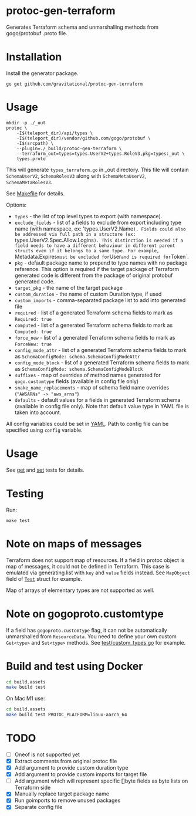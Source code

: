 # protoc-gen-terraform

Generates Terraform schema and unmarshalling methods from gogo/protobuf .proto file.

# Installation

Install the generator package. 

```
go get github.com/gravitational/protoc-gen-terraform
```

# Usage

```
mkdir -p ./_out
protoc \
    -I$(teleport_dir)/api/types \
    -I$(teleport_dir)/vendor/github.com/gogo/protobuf \
    -I$(srcpath) \
    --plugin=./_build/protoc-gen-terraform \
    --terraform_out=types=types.UserV2+types.RoleV3,pkg=types:_out \
    types.proto
```

This will generate `types_terraform.go` in _out directory. This file will contain `SchemaUserV2`, `SchemaRolesV3` along with `SchemaMetaUserV2`, `SchemaMetaRolesV3`.

See [Makefile](Makefile) for details.

Options:

* `types` - the list of top level types to export (with namespace).
* `exclude_fields` - list of a fields to exclude from export including type name (with namespace, ex: 'types.UserV2.Name`). Fields could also be addressed via full path in a structure (ex: `types.UserV2.Spec.Allow.Logins`). This distinction is needed if a field needs to have a different behaviour in different parent structs even if it belongs to a same type. For example, `Metadata.Expires` must be excluded for `User` and is required for `Token`.
* `pkg` - default package name to prepend to type names with no package reference. This option is required if the target package of Terraform generated code is different from the package of original protobuf generated code.
* `target_pkg` - the name of the target package
* `custom_duration` - the name of custom Duration type, if used
* `custom_imports` - comma-separated package list to add into generated file
* `required` - list of a generated Terraform schema fields to mark as `Required: true`
* `computed` - list of a generated Terraform schema fields to mark as `Computed: true`
* `force_new` - list of a generated Terraform schema fields to mark as `ForceNew: true`
* `config_mode_attr` - list of a generated Terraform schema fields to mark as `SchemaConfigMode: schema.SchemaConfigModeAttr`
* `config_mode_block` - list of a generated Terraform schema fields to mark as `SchemaConfigMode: schema.SchemaConfigModeBlock`
* `suffixes` - map of overrides of method names generated for `gogo.customtype` fields (available in config file only)
* `snake_name_replacements` - map of schema field name overrides (`"AWSARNs" -> "aws_arns"`)
* `defaults` - default values for a fields in generated Terraform schema (available in config file only). Note that default value type in YAML file is taken into account.

All config variables could be set in [YAML](example/teleport.yaml). Path to config file can be specified using `config` variable. 

# Usage

See [get](example/get_test.go) and [set](example/get_test.go) tests for details.

# Testing

Run:

```make test```

# Note on maps of messages

Terraform does not support map of resources. If a field in protoc object is map of messages, it could not be defined in Terraform. This case is emulated via generating list with `key` and `value` fields instead. See `MapObject` field of [`Test`](test/custom_types.go) struct for example.

Map of arrays of elementary types are not supported as well.

# Note on gogoproto.customtype

If a field has `gogoproto.customtype` flag, it can not be automatically unmarshalled from `ResourceData`. You need to define your own custom `Get<type>` and `Set<type>` methods. See [test/custom_types.go](test/custom_types.go) for example.

# Build and test using Docker

```sh
cd build.assets
make build test
```

On Mac M1 use:
```sh
cd build.assets
make build test PROTOC_PLATFORM=linux-aarch_64
```

# TODO

- [ ] Oneof is not supported yet
- [x] Extract comments from original protoc file
- [x] Add argument to provide custom duration type
- [x] Add argument to provide custom imports for target file
- [ ] Add argument which will represent specific []byte fields as byte lists on Terraform side
- [x] Manually replace target package name
- [x] Run goimports to remove unused packages
- [x] Separate config file